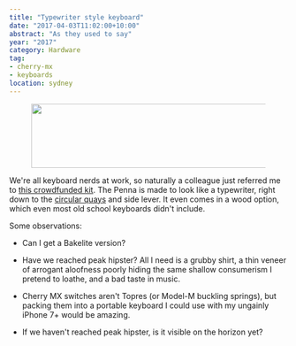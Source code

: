 ```yaml
---
title: "Typewriter style keyboard"
date: "2017-04-03T11:02:00+10:00"
abstract: "As they used to say"
year: "2017"
category: Hardware
tag:
- cherry-mx
- keyboards
location: sydney
---
```

<figure><p><img src="https://rubenerd.com/files/2017/penna@1x.jpg" alt="" style="width:500px; height:116px" srcset="https://rubenerd.com/files/2017/penna@1x.jpg 1x, https://rubenerd.com/files/2017/penna@2x.jpg 2x" /></p></figure>

We're all keyboard nerds at work, so naturally a colleague just referred me to [this crowdfunded kit]. The Penna is made to look like a typewriter, right down to the [circular quays] and side lever. It even comes in a wood option, which even most old school keyboards didn't include.

Some observations:

* Can I get a Bakelite version?

* Have we reached peak hipster? All I need is a grubby shirt, a thin veneer of arrogant aloofness poorly hiding the same shallow consumerism I pretend to loathe, and a bad taste in music.

* Cherry MX switches aren't Topres (or Model-M buckling springs), but packing them into a portable keyboard I could use with my ungainly iPhone 7+ would be amazing.

* If we haven't reached peak hipster, is it visible on the horizon yet?

[this crowdfunded kit]: https://www.elretron.com/penna
[circular quays]: https://en.wikipedia.org/wiki/Circular_Quay

